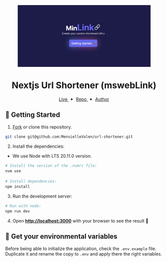 <div align="center">

<img src="./public/app.png" width="425" />

# Nextjs Url Shortener (mswebLink)

</div>

<div align="center">
    <a href="https://msweb-link.vercel.app/" target="_blank">
        Live
    </a>
    <span>&nbsp;✦&nbsp;</span>
    <a href="https://github.com/MenvielleValen/url-shortener">
        Repo
    </a>
    <span>&nbsp;✦&nbsp;</span>
    <a href="https://github.com/MenvielleValen">
        Author
    </a>
</div>

## 🚀 Getting Started

1. [Fork](https://github.com/MenvielleValen/fork) or clone this repository.

```bash
git clone git@github.com:MenvielleValen/url-shortener.git
```

2. Install the dependencies:

- We use Node with LTS 20.11.0 version.

```bash
# Install the version of the .nvmrc file:
nvm use

# Install dependencies:
npm install
```

3. Run the development server:

```bash
# Run with node:
npm run dev
```

4. Open [**http://localhost:3000**](http://localhost:3000/) with your browser to see the result 🚀

## 🔑 Get your environmental variables

Before being able to initialize the application, check the `.env.example` file. Duplicate it and rename the copy to `.env` and apply there the right variables.
